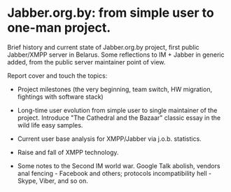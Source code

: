 Jabber.org.by: from simple user to one-man project.
===================================================

Brief history and current state of Jabber.org.by project, first public  Jabber/XMPP server in Belarus. Some reflections to IM  + Jabber in generic added, from the public server maintainer point of view. 


Report cover and touch the topics:


* Project milestones (the very beginning, team switch, HW migration, fightings with software stack)

* Long-time user evolution from simple user to single maintainer of the project. Introduce "The Cathedral and the Bazaar" classic essay in the wild life easy samples. 

* Current user base analysis for XMPP/Jabber via j.o.b. statistics.

* Raise and fall of XMPP technology.

* Some notes to the Second IM world war. Google Talk abolish, vendors anal fencing - Facebook and others;  protocols incompatibility hell - Skype, Viber, and so on. 

